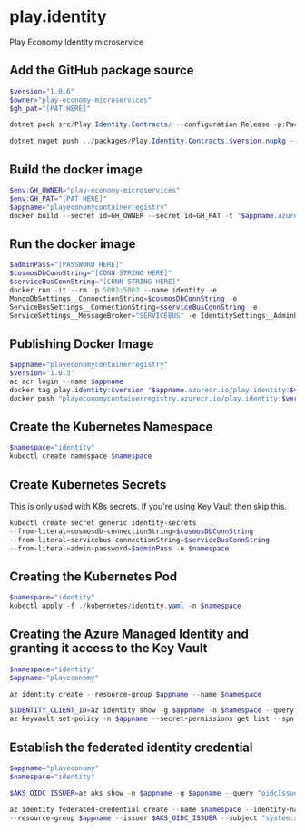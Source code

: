 # play.identity
Play Economy Identity microservice

## Add the GitHub package source
```powershell
$version="1.0.6"
$owner="play-economy-microservices"
$gh_pat="[PAT HERE]"

dotnet pack src/Play.Identity.Contracts/ --configuration Release -p:PackageVersion=$version -p:RepositoryUrl=https://github.com/$owner/play.identity -o ../packages

dotnet nuget push ../packages/Play.Identity.Contracts.$version.nupkg --api-key $gh_pat --source "github"
```

## Build the docker image
```powershell
$env:GH_OWNER="play-economy-microservices"
$env:GH_PAT="[PAT HERE]"
$appname="playeconomycontainerregistry"
docker build --secret id=GH_OWNER --secret id=GH_PAT -t "$appname.azurecr.io/play.identity:$version" .
```

## Run the docker image
```powershell
$adminPass="[PASSWORD HERE]"
$cosmosDbConnString="[CONN STRING HERE]"
$serviceBusConnString="[CONN STRING HERE]"
docker run -it --rm -p 5002:5002 --name identity -e 
MongoDbSettings__ConnectionString=$cosmosDbConnString -e 
ServiceBusSettings__ConnectionString=$serviceBusConnString -e 
ServiceSettings__MessageBroker="SERVICEBUS" -e IdentitySettings__AdminUserPassword=$adminPass play.identity:$version
```

## Publishing Docker Image 
```powershell
$appname="playeconomycontainerregistry"
$version="1.0.3"
az acr login --name $appname 
docker tag play.identity:$version "$appname.azurecr.io/play.identity:$version"
docker push "playeconomycontainerregistry.azurecr.io/play.identity:$version"
```

## Create the Kubernetes Namespace
```powershell
$namespace="identity"
kubectl create namespace $namespace 
```

## Create Kubernetes Secrets
This is only used with K8s secrets. If you're using Key Vault then skip this.
```powershell
kubectl create secret generic identity-secrets 
--from-literal=cosmosdb-connectionString=$cosmosDbConnString
--from-literal=servicebus-connectionString=$serviceBusConnString
--from-literal=admin-password=$adminPass -n $namespace
```

## Creating the Kubernetes Pod
```powershell
$namespace="identity"
kubectl apply -f ./kubernetes/identity.yaml -n $namespace
```

## Creating the Azure Managed Identity and granting it access to the Key Vault
```powershell
$namespace="identity"
$appname="playeconomy"

az identity create --resource-group $appname --name $namespace

$IDENTITY_CLIENT_ID=az identity show -g $appname -n $namespace --query clientId -otsv
az keyvault set-policy -n $appname --secret-permissions get list --spn $IDENTITY_CLIENT_ID
```

## Establish the federated identity credential
```powershell PowerShell
$appname="playeconomy"
$namespace="identity" 

$AKS_OIDC_ISSUER=az aks show -n $appname -g $appname --query "oidcIssuerProfile.issuerUrl" -otsv

az identity federated-credential create --name $namespace --identity-name $namespace 
--resource-group $appname --issuer $AKS_OIDC_ISSUER --subject "system:serviceaccount:${namespace}:${namespace}-serviceaccount"
```
